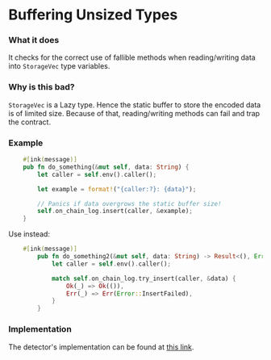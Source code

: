 # Buffering Unsized Types

### What it does

It checks for the correct use of fallible methods when reading/writing data into `StorageVec` type variables.

### Why is this bad?
 
`StorageVec` is a Lazy type. Hence the static buffer to store the encoded data is of limited size. Because of that, reading/writing methods can fail and trap the contract.

### Example

```rust
    #[ink(message)]
    pub fn do_something(&mut self, data: String) {
        let caller = self.env().caller();

        let example = format!("{caller:?}: {data}");

        // Panics if data overgrows the static buffer size!
        self.on_chain_log.insert(caller, &example);
    }
```

Use instead:

```rust
    #[ink(message)]
        pub fn do_something2(&mut self, data: String) -> Result<(), Error> {
            let caller = self.env().caller();

            match self.on_chain_log.try_insert(caller, &data) {
                Ok(_) => Ok(()),
                Err(_) => Err(Error::InsertFailed),
            }
        }
```

### Implementation

The detector's implementation can be found at [this link](https://github.com/CoinFabrik/scout/blob/main/detectors/buffering-unsized-types).
